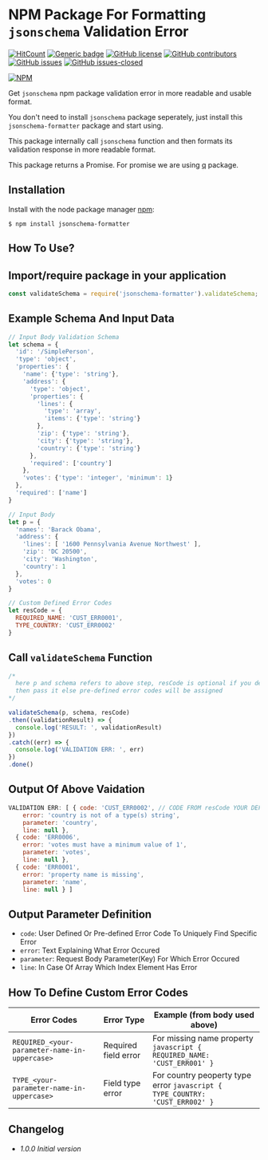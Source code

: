# NPM Package For Formatting `jsonschema` Validation Error

<!-- [![Build Status](https://travis-ci.org/Chetan07j/jsonschema-formatter.svg?branch=master)](https://travis-ci.org/Chetan07j/jsonschema-formatter) -->
[![HitCount](http://hits.dwyl.io/chetan07j/jsonschema-formatter.svg)](http://hits.dwyl.io/chetan07j/jsonschema-formatter)
[![Generic badge](https://img.shields.io/badge/code%20style-standard-brightgreen.svg)](https://standardjs.com)
[![GitHub license](https://img.shields.io/github/license/chetan07j/jsonschema-formatter.svg)](https://github.com/Chetan07j/jsonschema-formatter/blob/master/LICENSE)
[![GitHub contributors](https://img.shields.io/github/contributors/chetan07j/jsonschema-formatter.svg)](https://github.com/Chetan07j/jsonschema-formatter/graphs/contributors/)
[![GitHub issues](https://img.shields.io/github/issues/chetan07j/jsonschema-formatter.svg)](https://github.com/Chetan07j/jsonschema-formatter/issues/)
[![GitHub issues-closed](https://img.shields.io/github/issues-closed/chetan07j/jsonschema-formatter.svg)](https://github.com/Chetan07j/jsonschema-formatter/issues?q=is%3Aissue+is%3Aclosed)

[![NPM](https://nodei.co/npm/jsonschema-formatter.png?downloads=true&downloadRank=true&stars=true)](https://nodei.co/npm/jsonschema-formatter/)

Get `jsonschema` npm package validation error in more readable and usable format.

You don't need to install `jsonschema` package seperately, just install this `jsonschema-formatter` package and start using.

This package internally call `jsonschema` function and then formats its validation response in more readable format.

This package returns a Promise. For promise we are using [q](https://www.npmjs.com/package/q) package.

## Installation

Install with the node package manager [npm](http://npmjs.org):

```shell
$ npm install jsonschema-formatter
```

## How To Use?

## Import/require package in your application

```javascript
const validateSchema = require('jsonschema-formatter').validateSchema;
```

## Example Schema And Input Data

```javascript
// Input Body Validation Schema
let schema = {
  'id': '/SimplePerson',
  'type': 'object',
  'properties': {
    'name': {'type': 'string'},
    'address': {
      'type': 'object',
      'properties': {
        'lines': {
          'type': 'array',
          'items': {'type': 'string'}
        },
        'zip': {'type': 'string'},
        'city': {'type': 'string'},
        'country': {'type': 'string'}
      },
      'required': ['country']
    },
    'votes': {'type': 'integer', 'minimum': 1}
  },
  'required': ['name']
}

// Input Body
let p = {
  'names': 'Barack Obama',
  'address': {
    'lines': [ '1600 Pennsylvania Avenue Northwest' ],
    'zip': 'DC 20500',
    'city': 'Washington',
    'country': 1
  },
  'votes': 0
}

// Custom Defined Error Codes
let resCode = {
  REQUIRED_NAME: 'CUST_ERR0001',
  TYPE_COUNTRY: 'CUST_ERR0002'
}

```

## Call `validateSchema` Function

```javascript
/*
  here p and schema refers to above step, resCode is optional if you define your custom error codes
  then pass it else pre-defined error codes will be assigned
*/

validateSchema(p, schema, resCode)
.then((validationResult) => {
  console.log('RESULT: ', validationResult)
})
.catch((err) => {
  console.log('VALIDATION ERR: ', err)
})
.done()
```

## Output Of Above Vaidation

```javascript
VALIDATION ERR: [ { code: 'CUST_ERR0002', // CODE FROM resCode YOUR DEFINED
    error: 'country is not of a type(s) string',
    parameter: 'country',
    line: null },
  { code: 'ERR0006',
    error: 'votes must have a minimum value of 1',
    parameter: 'votes',
    line: null },
  { code: 'ERR0001',
    error: 'property name is missing',
    parameter: 'name',
    line: null } ]
```

## Output Parameter Definition

- `code`: User Defined Or Pre-defined Error Code To Uniquely Find Specific Error
- `error`: Text Explaining What Error Occured
- `parameter`: Request Body Parameter(Key) For Which Error Occured
- `line`: In Case Of Array Which Index Element Has Error

## How To Define Custom Error Codes

| Error Codes   | Error Type | Example (from body used above) |
| ------------- | ------------- | ------------- |
| `REQUIRED_<your-parameter-name-in-uppercase>`  | Required field error  | For missing name property ```javascript { REQUIRED_NAME: 'CUST_ERR001' } ``` |
| `TYPE_<your-parameter-name-in-uppercase>`  | Field type error  | For country peoperty type error ```javascript { TYPE_COUNTRY: 'CUST_ERR002' } ``` |

## Changelog

- _1.0.0 Initial version_
